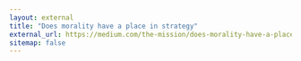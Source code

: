 ```yaml
---
layout: external
title: "Does morality have a place in strategy"
external_url: https://medium.com/the-mission/does-morality-have-a-place-in-strategy-6801cfdd4391
sitemap: false
---
```

